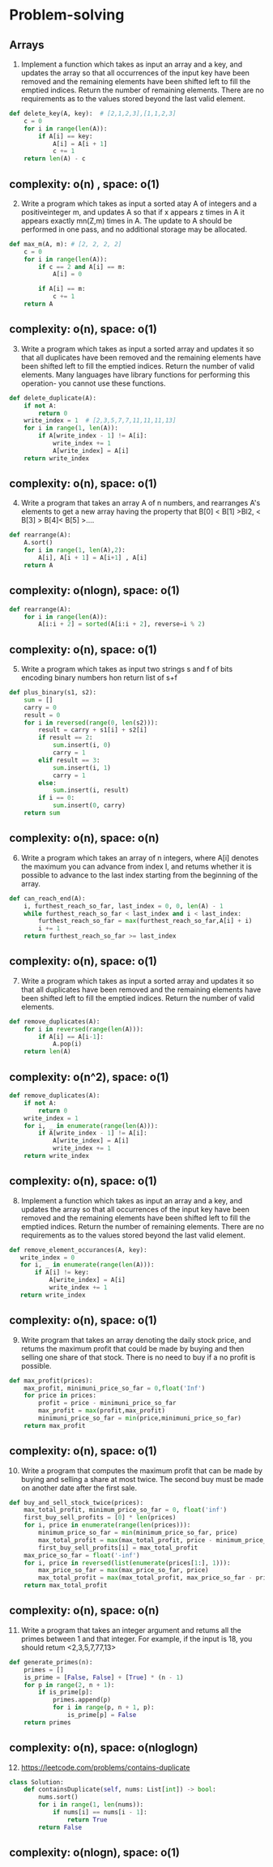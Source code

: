 # Problem-solving
## Arrays
1) Implement a function which takes as input an array and a key, and updates the array so
that all occurrences of the input key have been removed and the remaining elements have been
shifted left to fill the emptied indices. Return the number of remaining elements. There are no
requirements as to the values stored beyond the last valid element.
```python
def delete_key(A, key):  # [2,1,2,3],[1,1,2,3]
    c = 0
    for i in range(len(A)):
        if A[i] == key:
            A[i] = A[i + 1]
            c += 1
    return len(A) - c
  ```
  complexity: o(n) , space: o(1)
  ------------------------------------------------------------------------------

  2) Write a program which takes as input a sorted atay A of integers and a positiveinteger m,
and updates A so that if x appears z times in A it appears exactly mn(Z,m) times in A. The update
to A should be performed in one pass, and no additional storage may be allocated.
```python
def max_m(A, m): # [2, 2, 2, 2]
    c = 0
    for i in range(len(A)):
        if c == 2 and A[i] == m:
            A[i] = 0

        if A[i] == m:
            c += 1
    return A
  ```
complexity: o(n), space: o(1)
------------------------------------------------------------------------------
3) Write a program which takes as input a sorted array and updates it so that all duplicates have been
removed and the remaining elements have been shifted left to fill the emptied indices. Return the
number of valid elements. Many languages have library functions for performing this operation-
you cannot use these functions.
```python
def delete_duplicate(A):
    if not A:
        return 0
    write_index = 1  # [2,3,5,7,7,11,11,11,13]
    for i in range(1, len(A)):
        if A[write_index - 1] != A[i]:
            write_index += 1
            A[write_index] = A[i]
    return write_index
  ```
complexity: o(n), space: o(1)
--------
4) Write a program that takes an array A of n numbers, and rearranges A's elements to get a new array having the property that B[0] < B[1] >Bl2, < B[3] > B[4]< B[5] >....
```python
def rearrange(A):
    A.sort()
    for i in range(1, len(A),2):
        A[i], A[i + 1] = A[i+1] , A[i]
    return A
```
complexity: o(nlogn), space: o(1)
-------------------

```python
def rearrange(A):
    for i in range(len(A)):
        A[i:i + 2] = sorted(A[i:i + 2], reverse=i % 2)
```
complexity: o(n), space: o(1)
-------------------


5) Write a program which takes as input two strings s and f of bits encoding binary numbers hon return list of s+f
```python
def plus_binary(s1, s2):
    sum = []
    carry = 0
    result = 0
    for i in reversed(range(0, len(s2))):
        result = carry + s1[i] + s2[i]
        if result == 2:
            sum.insert(i, 0)
            carry = 1
        elif result == 3:
            sum.insert(i, 1)
            carry = 1
        else:
            sum.insert(i, result)
        if i == 0:
            sum.insert(0, carry)
    return sum

```
complexity: o(n), space: o(n)
-------------------
6) Write a program which takes an array of n integers, where A[i] denotes the maximum you can advance from index l, and retums whether it is possible to advance to the last index starting from
the beginning of the array.
```python
def can_reach_end(A):
    i, furthest_reach_so_far, last_index = 0, 0, len(A) - 1
    while furthest_reach_so_far < last_index and i < last_index:
        furthest_reach_so_far = max(furthest_reach_so_far,A[i] + i)
        i += 1
    return furthest_reach_so_far >= last_index

```
complexity: o(n), space: o(1)
---------------

7) Write a program which takes as input a sorted array and updates it so that all duplicates have been
removed and the remaining elements have been shifted left to fill the emptied indices. Return the
number of valid elements.

```python 
def remove_duplicates(A):
    for i in reversed(range(len(A))):
        if A[i] == A[i-1]:
            A.pop(i)
    return len(A)

```
complexity: o(n^2), space: o(1)
---------------
```python
def remove_duplicates(A):
    if not A:
        return 0
    write_index = 1
    for i, _ in enumerate(range(len(A))):
        if A[write_index - 1] != A[i]:
            A[write_index] = A[i]
            write_index += 1
    return write_index
```
complexity: o(n), space: o(1)
---------------

8) Implement a function which takes as input an array and a key, and updates the array so
that all occurrences of the input key have been removed and the remaining elements have been
shifted left to fill the emptied indices. Return the number of remaining elements. There are no
requirements as to the values stored beyond the last valid element.
 ```python
 def remove_element_occurances(A, key):
    write_index = 0
    for i, _ in enumerate(range(len(A))):
        if A[i] != key:
            A[write_index] = A[i]
            write_index += 1
    return write_index
 ```

complexity: o(n), space: o(1)
---------------

9) Write program that takes an array denoting the daily stock price, and retums the maximum profit
that could be made by buying and then selling one share of that stock. There is no need to buy if a no profit is possible.

```python
def max_profit(prices):
    max_profit, minimuni_price_so_far = 0,float('Inf')
    for price in prices:
        profit = price - minimuni_price_so_far
        max_profit = max(profit,max_profit)
        minimuni_price_so_far = min(price,minimuni_price_so_far)
    return max_profit

```
complexity: o(n), space: o(1)
---------------

10) Write a program that computes the maximum profit that can be made by buying and selling a share at most twice. The second buy must be made on another date after the first sale.
```python
def buy_and_sell_stock_twice(prices):
    max_total_profit, minimum_price_so_far = 0, float('inf')
    first_buy_sell_profits = [0] * len(prices)
    for i, price in enumerate(range(len(prices))):
        minimum_price_so_far = min(minimum_price_so_far, price)
        max_total_profit = max(max_total_profit, price - minimum_price_so_far)
        first_buy_sell_profits[i] = max_total_profit
    max_price_so_far = float('-inf')
    for i, price in reversed(list(enumerate(prices[1:], 1))):
        max_price_so_far = max(max_price_so_far, price)
        max_total_profit = max(max_total_profit, max_price_so_far - price + first_buy_sell_profits[i - 1])
    return max_total_profit

```
complexity: o(n), space: o(n)
---------------

11) Write a program that takes an integer argument and retums all the primes between 1 and that
integer. For example, if the input is 18, you should retum <2,3,5,7,77,13>

```python
def generate_primes(n):
    primes = []
    is_prime = [False, False] + [True] * (n - 1)
    for p in range(2, n + 1):
        if is_prime[p]:
            primes.append(p)
            for i in range(p, n + 1, p):
                is_prime[p] = False
    return primes
```
complexity: o(n), space: o(nloglogn)
---------------

12) https://leetcode.com/problems/contains-duplicate
```python
class Solution:
    def containsDuplicate(self, nums: List[int]) -> bool:
        nums.sort()
        for i in range(1, len(nums)):
            if nums[i] == nums[i - 1]:
                return True
        return False
```
complexity: o(nlogn), space: o(1)
---------------

